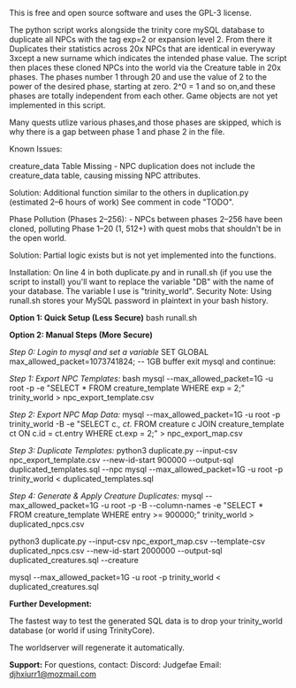 This is free and open source software and uses the GPL-3 license.

The python script works alongside the trinity core mySQL database to duplicate all NPCs with the tag exp=2 or expansion level 2. From there it Duplicates their statistics across 20x NPCs that are identical in everyway 3xcept a new surname which indicates the intended phase value. The script then places these cloned NPCs into the world via the Creature table in 20x phases. The phases number 1 through 20 and use the value of 2 to the power of the desired phase, starting at zero. 2^0 = 1 and so on,and these phases are totally independent from each other. Game objects are not yet implemented in this script.

Many quests utlize various phases,and those phases are skipped, which is why there is a gap between phase 1 and phase 2 in the file.


Known Issues:

creature_data Table Missing
    - NPC duplication does not include the creature_data table, causing missing NPC attributes.

Solution: Additional function similar to the others in duplication.py (estimated 2–6 hours of work) See comment in code "TODO".

Phase Pollution (Phases 2–256):
    - NPCs between phases 2–256 have been cloned, polluting Phase 1–20 (1, 512+) with quest mobs that shouldn't be in the open world.

Solution: Partial logic exists but is  not yet implemented into the functions.


Installation:
On line 4 in both duplicate.py and in runall.sh (if you use the script to install) you'll want to replace the variable "DB" with the name of your database. The variable I use is "trinity_world".
Security Note: Using runall.sh stores your MySQL password in plaintext in your bash history.

**Option 1: Quick Setup (Less Secure)**
bash runall.sh

**Option 2: Manual Steps (More Secure)**

*Step 0: Login to mysql and set a variable*
SET GLOBAL max_allowed_packet=1073741824; -- 1GB buffer
exit mysql and continue:

*Step 1: Export NPC Templates:*
bash
mysql --max_allowed_packet=1G -u root -p -e "SELECT * FROM creature_template WHERE exp = 2;" trinity_world > npc_export_template.csv

*Step 2: Export NPC Map Data:*
mysql --max_allowed_packet=1G -u root -p trinity_world -B -e "SELECT c.*, ct.* FROM creature c JOIN creature_template ct ON c.id = ct.entry WHERE ct.exp = 2;" > npc_export_map.csv

*Step 3: Duplicate Templates:*
python3 duplicate.py --input-csv npc_export_template.csv --new-id-start 900000 --output-sql duplicated_templates.sql --npc
mysql --max_allowed_packet=1G -u root -p trinity_world < duplicated_templates.sql

*Step 4: Generate & Apply Creature Duplicates:*
mysql --max_allowed_packet=1G -u root -p -B --column-names -e "SELECT * FROM creature_template WHERE entry >= 900000;" trinity_world > duplicated_npcs.csv

python3 duplicate.py --input-csv npc_export_map.csv --template-csv duplicated_npcs.csv --new-id-start 2000000 --output-sql duplicated_creatures.sql --creature

mysql --max_allowed_packet=1G -u root -p trinity_world < duplicated_creatures.sql

**Further Development:**

The fastest way to test the generated SQL data is to drop your trinity_world database (or world if using TrinityCore).

The worldserver will regenerate it automatically.

**Support:**
For questions, contact:
  Discord: Judgefae
  Email: djhxiurr1@mozmail.com
